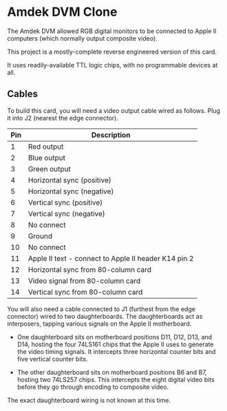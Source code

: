 # Amdek DVM Clone

The Amdek DVM allowed RGB digital monitors to be connected to Apple II
computers (which normally output composite video).

This project is a mostly-complete reverse engineered version of this card.

It uses readily-available TTL logic chips, with no programmable devices at
all.

## Cables

To build this card, you will need a video output cable wired as follows. Plug
it into J2 (nearest the edge connector).

| Pin | Description |
|-----|-------------|
| 1   | Red output |
| 2   | Blue output |
| 3   | Green output |
| 4   | Horizontal sync (positive) |
| 5   | Horizontal sync (negative) |
| 6   | Vertical sync (positive) |
| 7   | Vertical sync (negative) |
| 8   | No connect |
| 9   | Ground |
| 10  | No connect |
| 11  | Apple II text - connect to Apple II header K14 pin 2 |
| 12  | Horizontal sync from 80-column card |
| 13  | Video signal from 80-column card |
| 14  | Vertical sync from 80-column card |

You will also need a cable connected to J1 (furthest from the edge connector)
wired to two daughterboards. The daughterboards act as interposers, tapping
various signals on the Apple II motherboard.

* One daughterboard sits on motherboard positions D11, D12, D13, and D14,
hosting the four 74LS161 chips that the Apple II uses to generate the video
timing signals. It intercepts three horizontal counter bits and five vertical
counter bits.

* The other daughterboard sits on motherboard positions B6 and B7, hosting
two 74LS257 chips. This intercepts the eight digital video bits before
they go through encoding to composite video.

The exact daughterboard wiring is not known at this time.
